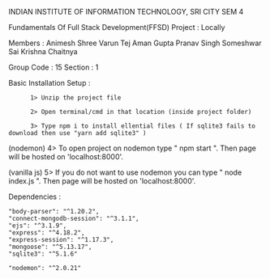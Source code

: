 INDIAN INSTITUTE OF INFORMATION TECHNOLOGY, SRI CITY
SEM 4


Fundamentals Of Full Stack Development(FFSD) Project : Locally

Members : Animesh Shree
	  Varun Tej
	  Aman Gupta
	  Pranav Singh
	  Someshwar Sai
	  Krishna Chaitnya

Group Code : 15
Section : 1




Basic Installation Setup : 

	      1> Unzip the project file
	
	      2> Open terminal/cmd in that location (inside project folder)

	      3> Type npm i to install ellential files ( If sqlite3 fails to download then use "yarn add sqlite3" )

(nodemon)     4> To open project on nodemon type " npm start ". Then page will be hosted on 'localhost:8000'.

(vanilla js)  5> If you do not want to use nodemon you can type " node index.js ". Then page will be hosted on 'localhost:8000'.





Dependencies :

    "body-parser": "^1.20.2",
    "connect-mongodb-session": "^3.1.1",
    "ejs": "^3.1.9",
    "express": "^4.18.2",
    "express-session": "^1.17.3",
    "mongoose": "^5.13.17",
    "sqlite3": "^5.1.6"

    "nodemon": "^2.0.21"
